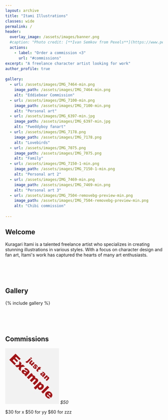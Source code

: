 ```yaml
---
layout: archive
title: "Itami Illustrations"
classes: wide
permalink: /
header:
  overlay_image: /assets/images/banner.png
  #caption: "Photo credit: [**Ivan Semkov from Pexels**](https://www.pexels.com/photo/drawing-a-halloween-illustration-on-a-tablet-5428710/)"
  actions:
    - label: "Order a commission <3"
      url: "#commissions"
excerpt: "A freelance character artist looking for work"
author_profile: true

gallery:
  - url: /assets/images/IMG_7464-min.png
    image_path: /assets/images/IMG_7464-min.png
    alt: "Eddiebear Commission"
  - url: /assets/images/IMG_7100-min.png
    image_path: /assets/images/IMG_7100-min.png
    alt: "Personal art"
  - url: /assets/images/IMG_6397-min.jpg
    image_path: /assets/images/IMG_6397-min.jpg
    alt: "Fweddyboy fanart"
  - url: /assets/images/IMG_7178.png
    image_path: /assets/images/IMG_7178.png
    alt: "Lovebirds"
  - url: /assets/images/IMG_7075.png
    image_path: /assets/images/IMG_7075.png
    alt: "Family"
  - url: /assets/images/IMG_7150-1-min.png
    image_path: /assets/images/IMG_7150-1-min.png
    alt: "Personal art 2"
  - url: /assets/images/IMG_7469-min.png
    image_path: /assets/images/IMG_7469-min.png
    alt: "Personal art 3"
  - url: /assets/images/IMG_7504-removebg-preview-min.png
    image_path: /assets/images/IMG_7504-removebg-preview-min.png
    alt: "Chibi commission"

---
```


<style>
  .gallery__item {
    padding: 0.25rem;
  }

  .gallery__image {
    width: 100%;
    height: auto;
  }

  @media screen and (min-width: 768px) and (max-width: 991px) {
    .gallery__item {
      width: 50%;
    }
  }

  @media screen and (min-width: 576px) and (max-width: 767px) {
    .gallery__item {
      width: 50%;
    }
  }

  @media screen and (max-width: 575px) {
    .gallery__item {
      width: 100%;
    }
  }
</style>

## Welcome

Kuragari Itami is a talented freelance artist who specializes in creating stunning illustrations in various styles. With a focus on character design and fan art, Itami's work has captured the hearts of many art enthusiasts.

<br><br><br>

## Gallery

{% include gallery %}

<br><br><br>

## Commissions
![Example](/assets/images/Example.png)
*$50*

$30 for x
$50 for yy
$60 for zzz